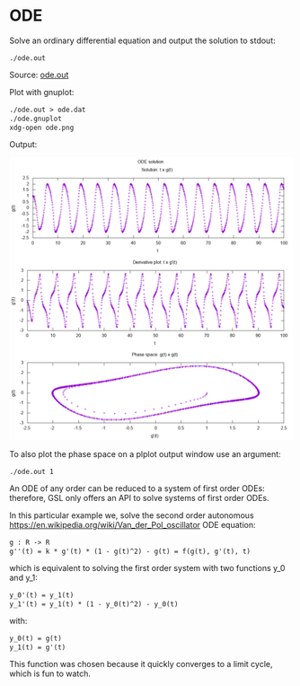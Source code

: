 # ODE

Solve an ordinary differential equation and output the solution to stdout:

    ./ode.out

Source: [ode.out](ode.out)

Plot with gnuplot:

    ./ode.out > ode.dat
    ./ode.gnuplot
    xdg-open ode.png

Output:

![](https://raw.githubusercontent.com/cirosantilli/media/master/ode.png)

To also plot the phase space on a plplot output window use an argument:

    ./ode.out 1

An ODE of any order can be reduced to a system of first order ODEs: therefore, GSL only offers an API to solve systems of first order ODEs.

In this particular example we, solve the second order autonomous https://en.wikipedia.org/wiki/Van_der_Pol_oscillator ODE equation:

    g : R -> R
    g''(t) = k * g'(t) * (1 - g(t)^2) - g(t) = f(g(t), g'(t), t)

which is equivalent to solving the first order system with two functions y_0 and y_1:

    y_0'(t) = y_1(t)
    y_1'(t) = y_1(t) * (1 - y_0(t)^2) - y_0(t)

with:

    y_0(t) = g(t)
    y_1(t) = g'(t)

This function was chosen because it quickly converges to a limit cycle, which is fun to watch.
